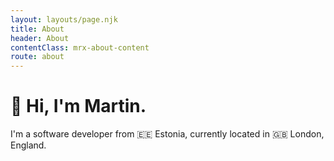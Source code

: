 ```yaml
---
layout: layouts/page.njk
title: About
header: About
contentClass: mrx-about-content
route: about
---
```


# 👋 Hi, I'm Martin.

I'm a software developer from 🇪🇪 Estonia, currently located in
🇬🇧 London, England.
